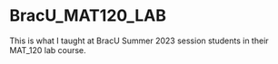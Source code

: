 # BracU_MAT120_LAB
This is what I taught at BracU Summer 2023 session students in their MAT_120 lab course.
